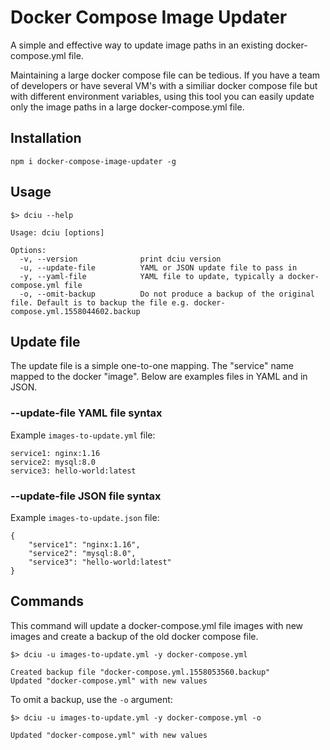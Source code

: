 # Docker Compose Image Updater
A simple and effective way to update image paths in an existing docker-compose.yml file.

Maintaining a large docker compose file can be tedious. If you have a team of developers or have several VM's with a similiar docker compose file but with different environment variables, using this tool you can easily update only the image paths in a large docker-compose.yml file.

## Installation
```
npm i docker-compose-image-updater -g
```

## Usage

```
$> dciu --help

Usage: dciu [options]

Options:
  -v, --version              print dciu version
  -u, --update-file          YAML or JSON update file to pass in
  -y, --yaml-file            YAML file to update, typically a docker-compose.yml file
  -o, --omit-backup          Do not produce a backup of the original file. Default is to backup the file e.g. docker-compose.yml.1558044602.backup
```
## Update file
The update file is a simple one-to-one mapping. The "service" name mapped to the docker "image". Below are examples files in YAML and in JSON.

### --update-file YAML file syntax
Example `images-to-update.yml` file:
```
service1: nginx:1.16
service2: mysql:8.0
service3: hello-world:latest
```

### --update-file JSON file syntax
Example `images-to-update.json` file:
```
{
    "service1": "nginx:1.16",
    "service2": "mysql:8.0",
    "service3": "hello-world:latest"
}
```

## Commands

This command will update a docker-compose.yml file images with new images and create a backup of the old docker compose file.
```
$> dciu -u images-to-update.yml -y docker-compose.yml

Created backup file "docker-compose.yml.1558053560.backup"
Updated "docker-compose.yml" with new values
```

To omit a backup, use the `-o` argument:
```
$> dciu -u images-to-update.yml -y docker-compose.yml -o

Updated "docker-compose.yml" with new values
```